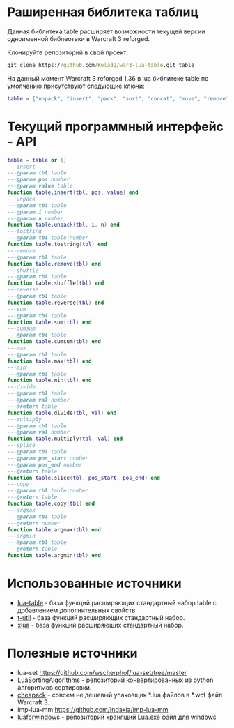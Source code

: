 # Раширенная библитека таблиц
Данная библитека table расширяет 
возможности текущей версии одноименной библеотеки в Warcraft 3 reforged.


Клонируйте репозиторий в свой проект:
```cmd
git clone https://github.com/Kolad2/war3-lua-table.git table
```

На данный момент Warcraft 3 reforged 1.36 в lua библитеке table по умолчанию присутствуют следующие ключи:
```lua
table = {"unpack", "insert", "pack", "sort", "concat", "move", "remove", "unpack"}
```


# Текущий программный интерфейс - API
```lua
table = table or {}
---insert
---@param tbl table
---@param pos number
---@param value table
function table.insert(tbl, pos, value) end
---unpack
---@param tbl table
---@param i number
---@param n number
function table.unpack(tbl, i, n) end
---tostring
---@param tbl table|number
function table.tostring(tbl) end
---remove
---@param tbl table
function table.remove(tbl) end
---shuffle
---@param tbl table
function table.shuffle(tbl) end
---reverse
---@param tbl table
function table.reverse(tbl) end
---sum
---@param tbl table
function table.sum(tbl) end
---cumsum
---@param tbl table
function table.cumsum(tbl) end
---max
---@param tbl table
function table.max(tbl) end
---min
---@param tbl table
function table.min(tbl) end
---divide
---@param tbl table
---@param val number
---@return table
function table.divide(tbl, val) end
---multiply
---@param tbl table
---@param val number
function table.multiply(tbl, val) end
---splice
---@param tbl table
---@param pos_start number
---@param pos_end number
---@return table
function table.slice(tbl, pos_start, pos_end) end
---copy
---@param tbl table|number
---@return table
function table.copy(tbl) end
---argmax
---@param tbl table
---@return number
function table.argmax(tbl) end
---argmin
---@param tbl table
---@return table
function table.argmin(tbl) end
```

# Использованные источники
- [lua-table](https://github.com/Luca96/lua-table/tree/master) - база функций расширяющих стандартный набор
table c добавлением дополнительных свойств.
- [t-util](https://github.com/loominatrx/t-util/tree/main) - база функций расширяющих стандартный набор.
- [xlua](https://github.com/torch/xlua/tree/master) - база функций расширяющих стандартный набор.

# Полезные источники
- lua-set https://github.com/wscherphof/lua-set/tree/master
- [LuaSortingAlgorithms](https://github.com/DervexDev/LuaSortingAlgorithms) - 
репозиторий конвертированных из python алгоритмов сортировки.
- [cheapack](https://github.com/nazarpunk/cheapack) - 
совсем не дешевый упаковщик *.lua файлов в *.wct файл Warcraft 3.
- imp-lua-mm https://github.com/Indaxia/imp-lua-mm
- [luaforwindows](https://github.com/rjpcomputing/luaforwindows) - 
репозиторий хранящий Lua.exe файл для windows